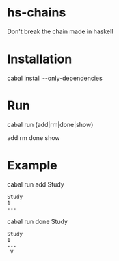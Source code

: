 hs-chains
=========

Don't break the chain made in haskell 

# Installation 

cabal install --only-dependencies


# Run 

cabal run (add|rm|done|show)

add  <name>
rm   <name>
done <name>
show 

# Example

cabal run add Study

```
Study
1
---
```

cabal run done Study

```
Study
1
---
 V
 ```


